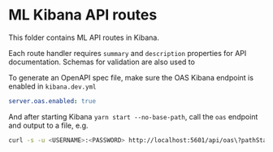 # ML Kibana API routes

This folder contains ML API routes in Kibana.

Each route handler requires `summary` and `description` properties for API documentation. Schemas for validation are also used to 

To generate an OpenAPI spec file, make sure the OAS Kibana endpoint is enabled in `kibana.dev.yml`

```yaml
server.oas.enabled: true
```

And after starting Kibana `yarn start --no-base-path`, call the `oas` endpoint and output to a file, e.g. 

```bash
curl -s -u <USERNAME>:<PASSWORD> http://localhost:5601/api/oas\?pathStartsWith\=/internal/ml\&access\=internal -o ml_kibana_openapi.json
```
